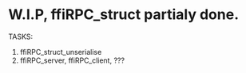 # W.I.P, ffiRPC_struct partialy done.
TASKS:
  1. ffiRPC_struct_unserialise
  2. ffiRPC_server, ffiRPC_client, ???
